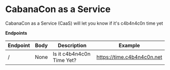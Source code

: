 # CabanaCon as a Service
CabanaCon as a Service (CaaS) will let you know if it's c4b4n4c0n time yet

**Endpoints**

|Endpoint|Body|Description|Example|
|---|---|---|---|
|/|None|Is it c4b4n4c0n Time Yet?|https://time.c4b4n4c0n.net

